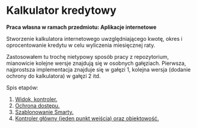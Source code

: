 # **Kalkulator kredytowy**

**Praca własna w ramach przedmiotu: Aplikacje internetowe<br/>**

Stworzenie kalkulatora internetowego uwzględniającego kwotę, okres i oprocentowanie kredytu w celu wyliczenia miesięcznej raty.

Zastosowałem tu trochę nietypowy sposób pracy z repozytorium, mianowicie kolejne wersje znajdują się w osobnych gałęziach. 
Pierwsza, najprostsza implementacja znajduje się w gałęzi 1, kolejna wersja (dodanie ochrony do kalkulatora) w gałęzi 2 itd.

Spis etapów:

1. [Widok, kontroler.](https://github.com/kamilponikwia/AI/tree/step-1) 
2. [Ochrona dostępu.](https://github.com/kamilponikwia/AI/tree/step-2) 
3. [Szablonowanie Smarty.](https://github.com/kamilponikwia/AI/tree/step-3)
4. [Kontroler główny (jeden punkt wejścia) oraz obiektowość.](https://github.com/kamilponikwia/AI/tree/step-4)
